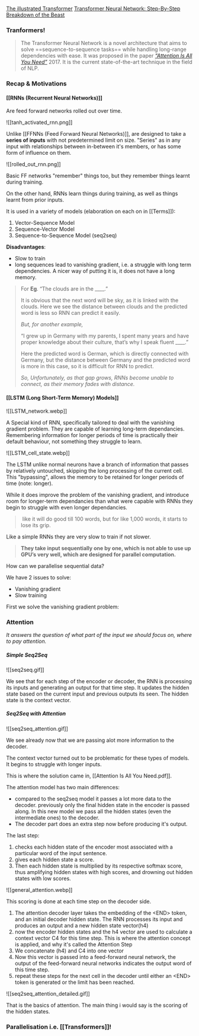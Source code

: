 [The illustrated Transformer](https://jalammar.github.io/illustrated-transformer/)
[Transformer Neural Network: Step-By-Step Breakdown of the Beast](https://towardsdatascience.com/transformer-neural-network-step-by-step-breakdown-of-the-beast-b3e096dc857f)

### Tranformers!

>The Transformer Neural Network is a novel architecture that aims to solve ==sequence-to-sequence tasks== while handling long-range dependencies with ease. It was proposed in the paper [_“Attention Is All You Need”_](Attention%20Is%20All%20You%20Need.pdf) 2017. It is the current state-of-the-art technique in the field of NLP.

### Recap & Motivations

#### [[RNNs (Recurrent Neural Networks)]]

Are feed forward networks rolled out over time.

![[tanh_activated_rnn.png]]

Unlike [[FFNNs (Feed Forward Neural Networks)]], are designed to take a **series of inputs** with not predetermined limit on size. "Series" as in any input with relationships between in-between it's members, or has some form of influence on them.


![[rolled_out_rnn.png]]

Basic FF networks "remember" things too, but they remember things learnt during training.

On the other hand, RNNs learn things during training, as well as things learnt from prior inputs.

It is used in a variety of models (elaboration on each on in [[Terms]]):
1. Vector-Sequence Model
2. Sequence-Vector Model
3. Sequence-to-Sequence Model (seq2seq)

**Disadvantages**:
- Slow to train
- long sequences lead to vanishing gradient, i.e. a struggle with long term dependencies. A nicer way of putting it is, it does not have a long memory.

>For **Eg**. “The clouds are in the \_\_\_\_.”
>
>It is obvious that the next word will be sky, as it is linked with the clouds. Here we see the distance between clouds and the predicted word is less so RNN can predict it easily.
>
>_But, for another example,_
>
>“I grew up in Germany with my parents, I spent many years and have proper knowledge about their culture, that’s why I speak fluent \_\_\_\_.”
>
>Here the predicted word is German, which is directly connected with Germany, but the distance between Germany and the predicted word is more in this case, so it is difficult for RNN to predict.
>
>_So, Unfortunately, as that gap grows, RNNs become unable to connect, as their memory fades with distance._


#### [[LSTM (Long Short-Term Memory) Models]]

![[LSTM_network.webp]]

A Special kind of RNN, specifically tailored to deal with the vanishing gradient problem. They are capable of learning long-term dependancies. Remembering information for longer periods of time is practically their default behaviour, not something they struggle to learn.

![[LSTM_cell_state.webp]]

The LSTM unlike normal neurons have a branch of information that passes by relatively untouched, skipping the long processing of the current cell. This "bypassing", allows the memory to be retained for longer periods of time (note: longer).

While it does improve the problem of the vanishing gradient, and introduce room for longer-term dependancies than what were capable with RNNs they begin to struggle with even longer dependancies. 

> like it will do good till 100 words, but for like 1,000 words, it starts to lose its grip.

Like a simple RNNs they are very slow to train if not slower.

>**They take input sequentially one by one, which is not able to use up GPU’s very well, which are designed for parallel computation.**

How can we parallelise sequential data?

We have 2 issues to solve:
- Vanishing gradient
- Slow training

First we solve the vanishing gradient problem:

### Attention

*It answers the question of what part of the input we should focus on, where to pay attention.*

##### Simple Seq2Seq

![[seq2seq.gif]]

We see that for each step of the encoder or decoder, the RNN is processing its inputs and generating an output for that time step. It updates the hidden state based on the current input and previous outputs its seen. The hidden state is the context vector.

##### Seq2Seq with Attention

![[seq2seq_attention.gif]]

We see already now that we are passing alot more information to the decoder.

The context vector turned out to be problematic for these types of models. It begins to struggle with longer inputs.

This is where the solution came in, [[Attention Is All You Need.pdf]].

The attention model has two main differences:
- compared to the seq2seq model it passes a lot more data to the decoder. previously only the final hidden state in the encoder is passed along. In this new model we pass all the hidden states (even the intermediate ones) to the decoder.
- The decoder part does an extra step now before producing it's output.

The last step:
1. checks each hidden state of the encoder most associated with a particular word of the input sentence.
2. gives each hidden state a score.
3. Then each hidden state is multiplied by its respective softmax score, thus amplifying hidden states with high scores, and drowning out hidden states with low scores.

![[general_attention.webp]]

This scoring is done at each time step on the decoder side.

1. The attention decoder layer takes the embedding of the \<END> token, and an initial decoder hidden state. The RNN processes its input and produces an output and a new hidden state vector(h4)
3. now the encoder hidden states and the h4 vector are used to calculate a context vector C4 for this time step. This is where the attention concept is applied, and why it's called the Attention Step
4. We concatenate (h4) and C4 into one vector
5. Now this vector is passed into a feed-forward neural network, the output of the feed-forward neural networks indicates the output word of this time step.
6. repeat these steps for the next cell in the decoder until either an \<END> token is generated or the limit has been reached.


![[seq2seq_attention_detailed.gif]]

That is the basics of attention. The main thing i would say is the scoring of the hidden states.

### Parallelisation i.e. [[Transformers]]!

